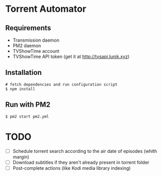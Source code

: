 
# Torrent Automator

## Requirements

- Transmission daemon
- PM2 daemon
- TVShowTime account
- TVShowTime API token (get it at http://tvsapi.lunik.xyz)

## Installation

    # fetch dependencies and run configuration script
    $ npm install

## Run with PM2

    $ pm2 start pm2.yml

# TODO

- [ ] Schedule torrent search according to the air date of episodes (whith margin)
- [ ] Download subtitles if they aren't already present in torrent folder
- [ ] Post-complete actions (like Kodi media library indexing)  
